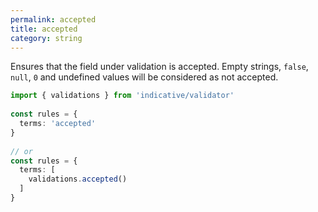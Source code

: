 ```yaml
---
permalink: accepted
title: accepted
category: string
---
```


Ensures that the field under validation is accepted.
Empty strings, `false`, `null`, `0` and undefined
values will be considered as not accepted.
 
```ts
import { validations } from 'indicative/validator'
 
const rules = {
  terms: 'accepted'
}
 
// or
const rules = {
  terms: [
    validations.accepted()
  ]
}
```